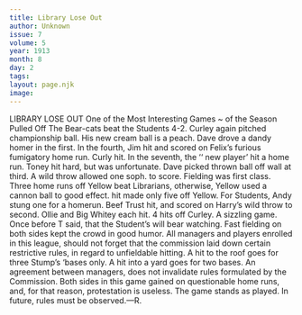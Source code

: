 ```yaml
---
title: Library Lose Out
author: Unknown
issue: 7
volume: 5
year: 1913
month: 8
day: 2
tags:
layout: page.njk
image:
---
```

LIBRARY LOSE OUT    One of the Most Interesting Games ~ of the Season Pulled Off The Bear-cats beat the Students 4-2. Curley again pitched championship ball. His new cream ball is a peach. Dave drove a dandy homer in the first. In the fourth, Jim hit and scored on Felix’s furious fumigatory home run. Curly hit. In the seventh, the ‘‘ new player’ hit a home run. Toney hit hard, but was unfortunate. Dave picked thrown ball off wall at third. A wild throw allowed one soph. to score. Fielding was first class. Three home runs off Yellow beat Librarians, otherwise, Yellow used a cannon ball to good effect. hit made only five off Yellow. For Students, Andy stung one for a homerun. Beef Trust hit, and scored on Harry’s wild throw to second. Ollie and Big Whitey each hit. 4 hits off Curley. A sizzling game. Once before T said, that the Student’s will bear watching. Fast fielding on both sides kept the crowd in good humor. All managers and players enrolled in this league, should not forget that the commission laid down certain restrictive rules, in regard to unfieldable hitting. A hit to the roof goes for three Stump’s ‘bases only. A hit into a yard goes for two bases. An agreement between managers, does not invalidate rules formulated by the Commission. Both sides in this game gained on questionable home runs, and, for that reason, protestation is useless. The game stands as played. In future, rules must be observed.—R.

